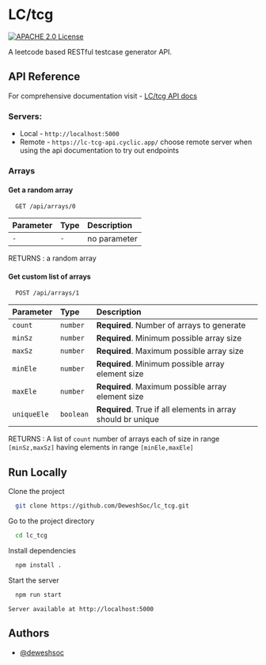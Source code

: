 
# LC/tcg
[![APACHE 2.0 License](https://img.shields.io/hexpm/l/apa)](https://choosealicense.com/licenses/mit/)

A leetcode based RESTful testcase generator API.

## API Reference

For comprehensive documentation visit - 
<a href="https://lc-tcg-docs.cyclic.app/api-docs" target="_blank">LC/tcg API docs</a>

### Servers: 
- Local -  ``http://localhost:5000``
- Remote - ``https://lc-tcg-api.cyclic.app/``
 choose remote server when using the api documentation to try out endpoints

### Arrays

#### Get a random array

```http
  GET /api/arrays/0
```

| Parameter | Type     | Description                |
| :-------- | :------- | :------------------------- |
| `-` | `-` | no parameter |

RETURNS : a random array

#### Get custom list of arrays

```http
  POST /api/arrays/1
```

| Parameter | Type     | Description                       |
| :-------- | :------- | :-------------------------------- |
| `count`      | `number` | **Required**. Number of arrays to generate |
| `minSz`      | `number` | **Required**. Minimum possible array size |
| `maxSz`      | `number` | **Required**. Maximum possible array size |
| `minEle`      | `number` | **Required**. Minimum possible array element size |
| `maxEle`      | `number` | **Required**. Maximum possible array element size |
| `uniqueEle`      | `boolean` | **Required**. True if all elements in array should br unique|

RETURNS : A list of ``count`` number of arrays each of size in range ``[minSz,maxSz]`` having elements in range ``[minEle,maxEle]``



## Run Locally

Clone the project

```bash
  git clone https://github.com/DeweshSoc/lc_tcg.git
```

Go to the project directory

```bash
  cd lc_tcg
```

Install dependencies

```bash
  npm install .
```

Start the server

```bash
  npm run start
```
``Server available at http://localhost:5000``




## Authors

- [@deweshsoc](https://www.github.com/deweshsoc)

